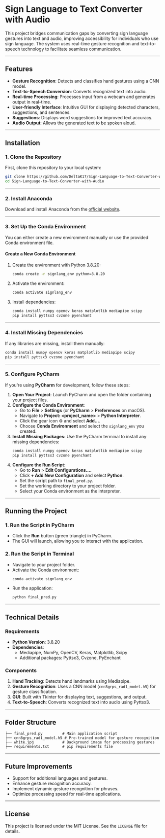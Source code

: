 # Sign Language to Text Converter with Audio

This project bridges communication gaps by converting sign language gestures into text and audio, improving accessibility for individuals who use sign language. The system uses real-time gesture recognition and text-to-speech technology to facilitate seamless communication.

---

## Features

- **Gesture Recognition**: Detects and classifies hand gestures using a CNN model.
- **Text-to-Speech Conversion**: Converts recognized text into audio.
- **Real-time Processing**: Processes input from a webcam and generates output in real-time.
- **User-friendly Interface**: Intuitive GUI for displaying detected characters, suggestions, and sentences.
- **Suggestions**: Displays word suggestions for improved text accuracy.
- **Audio Output**: Allows the generated text to be spoken aloud.

---

## Installation

### 1. Clone the Repository
First, clone this repository to your local system:
```bash
git clone https://github.com/DeltaK17/Sign-Language-to-Text-Converter-with-Audio.git
cd Sign-Language-to-Text-Converter-with-Audio
```

---

### 2. Install Anaconda
Download and install Anaconda from the [official website](https://www.anaconda.com/products/distribution).

---

### 3. Set Up the Conda Environment
You can either create a new environment manually or use the provided Conda environment file.

####  Create a New Conda Environment
1. Create the environment with Python 3.8.20:
   ```bash
   conda create -n signlang_env python=3.8.20
   ```
2. Activate the environment:
   ```bash
   conda activate signlang_env
   ```
3. Install dependencies:
   ```bash
   conda install numpy opencv keras matplotlib mediapipe scipy
   pip install pyttsx3 cvzone pyenchant
   ```


---

### 4. Install Missing Dependencies
If any libraries are missing, install them manually:
```bash
conda install numpy opencv keras matplotlib mediapipe scipy
pip install pyttsx3 cvzone pyenchant
```

---

### 5. Configure PyCharm
If you're using **PyCharm** for development, follow these steps:

1. **Open Your Project**: Launch PyCharm and open the folder containing your project files.
2. **Configure the Conda Environment**:
   - Go to **File** > **Settings** (or **PyCharm** > **Preferences** on macOS).
   - Navigate to **Project: <project_name>** > **Python Interpreter**.
   - Click the gear icon ⚙️ and select **Add...**.
   - Choose **Conda Environment** and select the `signlang_env` you created.
3. **Install Missing Packages**: Use the PyCharm terminal to install any missing dependencies:
   ```bash
   conda install numpy opencv keras matplotlib mediapipe scipy
   pip install pyttsx3 cvzone pyenchant
   ```
4. **Configure the Run Script**:
   - Go to **Run** > **Edit Configurations...**.
   - Click **+ Add New Configuration** and select **Python**.
   - Set the script path to `final_pred.py`.
   - Set the working directory to your project folder.
   - Select your Conda environment as the interpreter.

---

## Running the Project

### 1. Run the Script in PyCharm
- Click the **Run** button (green triangle) in PyCharm.
- The GUI will launch, allowing you to interact with the application.

### 2. Run the Script in Terminal
- Navigate to your project folder.
- Activate the Conda environment:
  ```bash
  conda activate signlang_env
  ```
- Run the application:
  ```bash
  python final_pred.py
  ```

---

## Technical Details

### Requirements
- **Python Version**: 3.8.20
- **Dependencies**:
  - Mediapipe, NumPy, OpenCV, Keras, Matplotlib, Scipy
  - Additional packages: Pyttsx3, Cvzone, PyEnchant

### Components
1. **Hand Tracking**: Detects hand landmarks using Mediapipe.
2. **Gesture Recognition**: Uses a CNN model (`cnn8grps_rad1_model.h5`) for gesture classification.
3. **GUI**: Built with Tkinter for displaying text, suggestions, and output.
4. **Text-to-Speech**: Converts recognized text into audio using Pyttsx3.

---

## Folder Structure

```plaintext
├── final_pred.py         # Main application script
├── cnn8grps_rad1_model.h5 # Pre-trained model for gesture recognition
├── white.jpg             # Background image for processing gestures
├── requirements.txt      # pip requirements file
```

---

## Future Improvements

- Support for additional languages and gestures.
- Enhance gesture recognition accuracy.
- Implement dynamic gesture recognition for phrases.
- Optimize processing speed for real-time applications.

---

## License

This project is licensed under the MIT License. See the `LICENSE` file for details.

